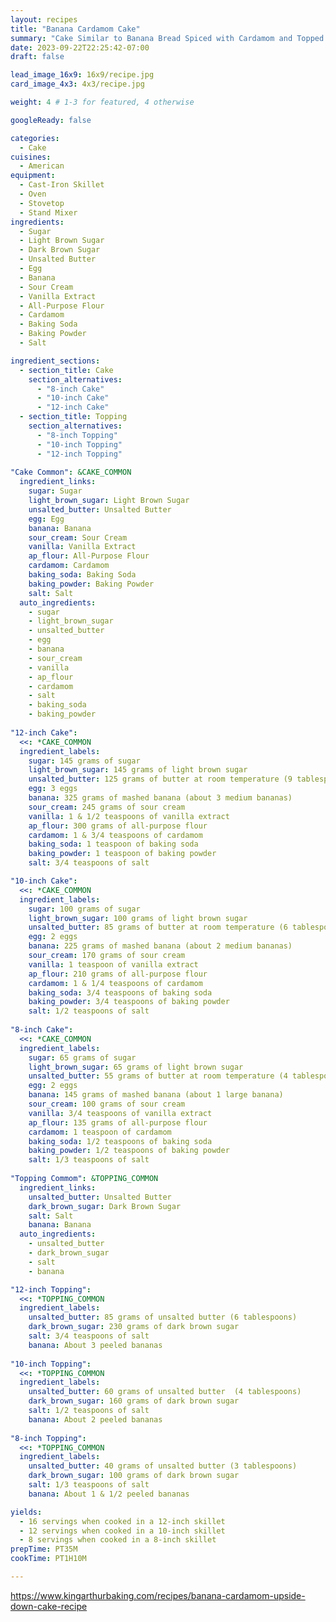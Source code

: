 ```yaml
---
layout: recipes
title: "Banana Cardamom Cake"
summary: "Cake Similar to Banana Bread Spiced with Cardamom and Topped with Salted Caramel and Bananas"
date: 2023-09-22T22:25:42-07:00
draft: false

lead_image_16x9: 16x9/recipe.jpg
card_image_4x3: 4x3/recipe.jpg

weight: 4 # 1-3 for featured, 4 otherwise

googleReady: false

categories:
  - Cake
cuisines:
  - American
equipment:
  - Cast-Iron Skillet
  - Oven
  - Stovetop
  - Stand Mixer
ingredients:
  - Sugar
  - Light Brown Sugar
  - Dark Brown Sugar
  - Unsalted Butter
  - Egg
  - Banana
  - Sour Cream
  - Vanilla Extract
  - All-Purpose Flour
  - Cardamom
  - Baking Soda
  - Baking Powder
  - Salt

ingredient_sections:
  - section_title: Cake
    section_alternatives:
      - "8-inch Cake"
      - "10-inch Cake"
      - "12-inch Cake"
  - section_title: Topping
    section_alternatives:
      - "8-inch Topping"
      - "10-inch Topping"
      - "12-inch Topping"
      
"Cake Common": &CAKE_COMMON
  ingredient_links:
    sugar: Sugar
    light_brown_sugar: Light Brown Sugar
    unsalted_butter: Unsalted Butter
    egg: Egg
    banana: Banana
    sour_cream: Sour Cream
    vanilla: Vanilla Extract
    ap_flour: All-Purpose Flour
    cardamom: Cardamom
    baking_soda: Baking Soda
    baking_powder: Baking Powder
    salt: Salt
  auto_ingredients:
    - sugar
    - light_brown_sugar
    - unsalted_butter
    - egg
    - banana
    - sour_cream
    - vanilla
    - ap_flour
    - cardamom
    - salt
    - baking_soda
    - baking_powder
    
"12-inch Cake":
  <<: *CAKE_COMMON
  ingredient_labels:
    sugar: 145 grams of sugar
    light_brown_sugar: 145 grams of light brown sugar
    unsalted_butter: 125 grams of butter at room temperature (9 tablespoons)
    egg: 3 eggs
    banana: 325 grams of mashed banana (about 3 medium bananas)
    sour_cream: 245 grams of sour cream
    vanilla: 1 & 1/2 teaspoons of vanilla extract
    ap_flour: 300 grams of all-purpose flour
    cardamom: 1 & 3/4 teaspoons of cardamom
    baking_soda: 1 teaspoon of baking soda
    baking_powder: 1 teaspoon of baking powder
    salt: 3/4 teaspoons of salt

"10-inch Cake":
  <<: *CAKE_COMMON
  ingredient_labels:
    sugar: 100 grams of sugar
    light_brown_sugar: 100 grams of light brown sugar
    unsalted_butter: 85 grams of butter at room temperature (6 tablespoons)
    egg: 2 eggs
    banana: 225 grams of mashed banana (about 2 medium bananas)
    sour_cream: 170 grams of sour cream
    vanilla: 1 teaspoon of vanilla extract
    ap_flour: 210 grams of all-purpose flour
    cardamom: 1 & 1/4 teaspoons of cardamom
    baking_soda: 3/4 teaspoons of baking soda
    baking_powder: 3/4 teaspoons of baking powder
    salt: 1/2 teaspoons of salt
  
"8-inch Cake":
  <<: *CAKE_COMMON
  ingredient_labels:
    sugar: 65 grams of sugar
    light_brown_sugar: 65 grams of light brown sugar
    unsalted_butter: 55 grams of butter at room temperature (4 tablespoons)
    egg: 2 eggs
    banana: 145 grams of mashed banana (about 1 large banana)
    sour_cream: 100 grams of sour cream
    vanilla: 3/4 teaspoons of vanilla extract
    ap_flour: 135 grams of all-purpose flour
    cardamom: 1 teaspoon of cardamom
    baking_soda: 1/2 teaspoons of baking soda
    baking_powder: 1/2 teaspoons of baking powder
    salt: 1/3 teaspoons of salt
    
"Topping Commom": &TOPPING_COMMON
  ingredient_links:
    unsalted_butter: Unsalted Butter
    dark_brown_sugar: Dark Brown Sugar
    salt: Salt
    banana: Banana
  auto_ingredients:
    - unsalted_butter
    - dark_brown_sugar
    - salt
    - banana

"12-inch Topping":
  <<: *TOPPING_COMMON
  ingredient_labels:
    unsalted_butter: 85 grams of unsalted butter (6 tablespoons)
    dark_brown_sugar: 230 grams of dark brown sugar
    salt: 3/4 teaspoons of salt
    banana: About 3 peeled bananas
    
"10-inch Topping":
  <<: *TOPPING_COMMON
  ingredient_labels:
    unsalted_butter: 60 grams of unsalted butter  (4 tablespoons)
    dark_brown_sugar: 160 grams of dark brown sugar
    salt: 1/2 teaspoons of salt
    banana: About 2 peeled bananas
    
"8-inch Topping":
  <<: *TOPPING_COMMON
  ingredient_labels:
    unsalted_butter: 40 grams of unsalted butter (3 tablespoons)
    dark_brown_sugar: 100 grams of dark brown sugar
    salt: 1/3 teaspoons of salt
    banana: About 1 & 1/2 peeled bananas

yields:
  - 16 servings when cooked in a 12-inch skillet
  - 12 servings when cooked in a 10-inch skillet
  - 8 servings when cooked in a 8-inch skillet
prepTime: PT35M
cookTime: PT1H10M

---
```


https://www.kingarthurbaking.com/recipes/banana-cardamom-upside-down-cake-recipe

